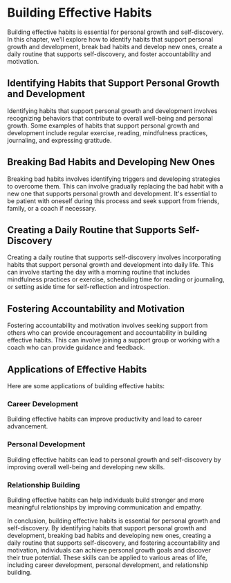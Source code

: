 Building Effective Habits
==================================

Building effective habits is essential for personal growth and self-discovery. In this chapter, we'll explore how to identify habits that support personal growth and development, break bad habits and develop new ones, create a daily routine that supports self-discovery, and foster accountability and motivation.

Identifying Habits that Support Personal Growth and Development
---------------------------------------------------------------

Identifying habits that support personal growth and development involves recognizing behaviors that contribute to overall well-being and personal growth. Some examples of habits that support personal growth and development include regular exercise, reading, mindfulness practices, journaling, and expressing gratitude.

Breaking Bad Habits and Developing New Ones
-------------------------------------------

Breaking bad habits involves identifying triggers and developing strategies to overcome them. This can involve gradually replacing the bad habit with a new one that supports personal growth and development. It's essential to be patient with oneself during this process and seek support from friends, family, or a coach if necessary.

Creating a Daily Routine that Supports Self-Discovery
-----------------------------------------------------

Creating a daily routine that supports self-discovery involves incorporating habits that support personal growth and development into daily life. This can involve starting the day with a morning routine that includes mindfulness practices or exercise, scheduling time for reading or journaling, or setting aside time for self-reflection and introspection.

Fostering Accountability and Motivation
---------------------------------------

Fostering accountability and motivation involves seeking support from others who can provide encouragement and accountability in building effective habits. This can involve joining a support group or working with a coach who can provide guidance and feedback.

Applications of Effective Habits
--------------------------------

Here are some applications of building effective habits:

### Career Development

Building effective habits can improve productivity and lead to career advancement.

### Personal Development

Building effective habits can lead to personal growth and self-discovery by improving overall well-being and developing new skills.

### Relationship Building

Building effective habits can help individuals build stronger and more meaningful relationships by improving communication and empathy.

In conclusion, building effective habits is essential for personal growth and self-discovery. By identifying habits that support personal growth and development, breaking bad habits and developing new ones, creating a daily routine that supports self-discovery, and fostering accountability and motivation, individuals can achieve personal growth goals and discover their true potential. These skills can be applied to various areas of life, including career development, personal development, and relationship building.
